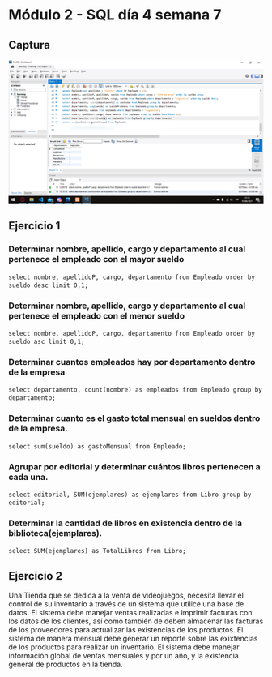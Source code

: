 # Módulo 2 - SQL día 4 semana 7

## Captura
![Captura de pantalla](./Captura.png)
## Ejercicio 1

### Determinar nombre, apellido, cargo y departamento al cual pertenece el empleado con el mayor sueldo
    select nombre, apellidoP, cargo, departamento from Empleado order by sueldo desc limit 0,1;
### Determinar nombre, apellido, cargo y departamento al cual pertenece el empleado con el menor sueldo
    select nombre, apellidoP, cargo, departamento from Empleado order by sueldo asc limit 0,1;  
### Determinar cuantos empleados hay por departamento dentro de la   empresa
    select departamento, count(nombre) as empleados from Empleado group by departamento;
### Determinar cuanto es el gasto total mensual en sueldos dentro de la empresa.
    select sum(sueldo) as gastoMensual from Empleado;
### Agrupar por editorial y determinar cuántos libros pertenecen a cada una.
    select editorial, SUM(ejemplares) as ejemplares from Libro group by editorial;
### Determinar la cantidad de libros en existencia dentro de la biblioteca(ejemplares).
    select SUM(ejemplares) as TotalLibros from Libro;
## Ejercicio 2
Una Tienda que se dedica a la venta de videojuegos, necesita llevar el control de su inventario a través de un sistema que utilice una base de datos. El sistema debe manejar ventas realizadas e imprimir facturas con los datos de los clientes, así como también de deben almacenar las facturas de los proveedores para actualizar las existencias de los productos. El sistema de manera mensual debe generar un reporte sobre las exixtencias de los productos para realizar un inventario. El sistema debe manejar información global de ventas mensuales y por un año, y la existencia general de productos en la tienda.
